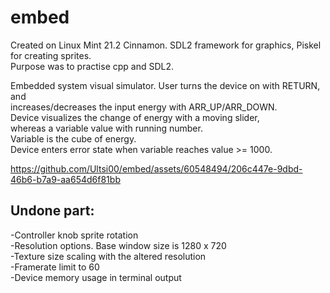 # embed
Created on Linux Mint 21.2 Cinnamon.
SDL2 framework for graphics, Piskel for creating sprites.  
Purpose was to practise cpp and SDL2.  

Embedded system visual simulator. User turns the device on with RETURN, and  
increases/decreases the input energy with ARR_UP/ARR_DOWN.  
Device visualizes the change of energy with a moving slider,  
whereas a variable value with running number.  
Variable is the cube of energy.  
Device enters error state when variable reaches value >= 1000.  
  


https://github.com/Ultsi00/embed/assets/60548494/206c447e-9dbd-46b6-b7a9-aa654d6f81bb


  
## Undone part:  
-Controller knob sprite rotation  
-Resolution options. Base window size is 1280 x 720  
-Texture size scaling with the altered resolution  
-Framerate limit to 60  
-Device memory usage in terminal output  
